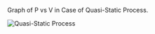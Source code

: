 
Graph of P vs V in Case of Quasi-Static Process.

![Quasi-Static Process](https://github.com/Riddhiman2005/Statistical-Physics-Notes/assets/130882317/8c867ff0-bda7-42c8-bc80-66a4e696fe47)

